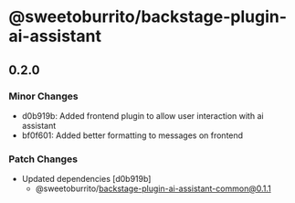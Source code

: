 # @sweetoburrito/backstage-plugin-ai-assistant

## 0.2.0

### Minor Changes

- d0b919b: Added frontend plugin to allow user interaction with ai assistant
- bf0f601: Added better formatting to messages on frontend

### Patch Changes

- Updated dependencies [d0b919b]
  - @sweetoburrito/backstage-plugin-ai-assistant-common@0.1.1
